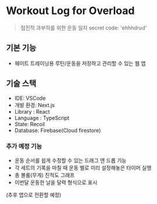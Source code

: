 # Workout Log for Overload
> 점진적 과부하를 위한 운동 일지
> secret code: 'ehhhdrud'

## 기본 기능 
- 웨이트 트레이닝용 루틴/운동을 저장하고 관리할 수 있는 웹 앱

## 기술 스택
- IDE: VSCode
- 개발 환경: Next.js
- Library : React
- Language : TypeScript
- State: Recoil
- Database: Firebase(Cloud firestore)

### 추가 예정 기능
- 운동 순서를 쉽게 수정할 수 있는 드래그 앤 드롭 기능
- 각 세트의 기록을 마칠 때 운동 별로 미리 설정해놓은 타이머 실행
- 총 볼륨(무게) 진척도 그래프
- 이번달 운동한 날을 달력 형식으로 표시

(추후 앱으로 전환할 예정)
